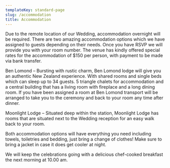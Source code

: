 ```yaml
---
templateKey: standard-page
slug: /accommodation
title: Accommodation
---
```

Due to the remote location of our Wedding, accommodation overnight will be required. There are two amazing accommodation options which we have assigned to guests depending on their needs. Once you have RSVP we will provide you with your room number. The venue has kindly offered special rates for the accommodation of $150 per person, with payment to be made via bank transfer.

Ben Lomond – Bursting with rustic charm, Ben Lomond lodge will give you an authentic New Zealand experience. With shared rooms and single beds which can sleep up to 34 guests. 5 triangle chalets for accommodation and a central building that has a living room with fireplace and a long dining room. If you have been assigned a room at Ben Lomond transport will be arranged to take you to the ceremony and back to your room any time after dinner.

Moonlight Lodge – Situated deep within the station, Moonlight Lodge has rooms that are situated next to the Wedding reception for an easy walk back to your room.

Both accommodation options will have everything you need including towels, toiletries and bedding, just bring a change of clothes! Make sure to bring a jacket in case it does get cooler at night.

We will keep the celebrations going with a delicious chef-cooked breakfast the next morning at 10.00 am.